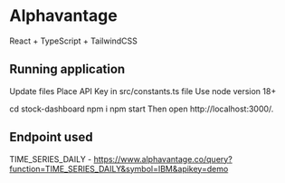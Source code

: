 # Alphavantage
React + TypeScript + TailwindCSS
## Running application
Update files
Place API Key in src/constants.ts file
Use node version 18+

cd stock-dashboard
npm i
npm start
Then open http://localhost:3000/.

## Endpoint used
TIME_SERIES_DAILY - https://www.alphavantage.co/query?function=TIME_SERIES_DAILY&symbol=IBM&apikey=demo
